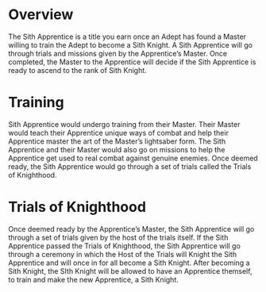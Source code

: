 # Overview

The Sith Apprentice is a title you earn once an Adept has found a Master willing to train the Adept to become a Sith Knight.
A Sith Apprentice will go through trials and missions given by the Apprentice’s Master.
Once completed, the Master to the Apprentice will decide if the Sith Apprentice is ready to ascend to the rank of Sith Knight.

# Training

Sith Apprentice would undergo training from their Master.
Their Master would teach their Apprentice unique ways of combat and help their Apprentice master the art of the Master’s lightsaber form.
The Sith Apprentice and their Master would also go on missions to help the Apprentice get used to real combat against genuine enemies.
Once deemed ready, the Sith Apprentice would go through a set of trials called the Trials of Knighthood.

# Trials of Knighthood

Once deemed ready by the Apprentice’s Master, the Sith Apprentice will go through a set of trials given by the host of the trials itself.
If the Sith Apprentice passed the Trials of Knighthood, the Sith Apprentice will go through a ceremony in which the Host of the Trials will Knight the Sith Apprentice and will once in for all become a Sith Knight.
After becoming a Sith Knight, the SIth Knight will be allowed to have an Apprentice themself, to train and make the new Apprentice, a Sith Knight.
